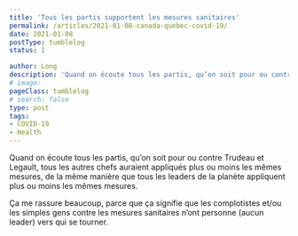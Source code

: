 ```yaml
---
title: 'Tous les partis supportent les mesures sanitaires'
permalink: /articles/2021-01-08-canada-quebec-covid-19/
date: 2021-01-08
postType: tumblelog
status: 1

author: Long
description: 'Quand on écoute tous les partis, qu’on soit pour ou contre Trudeau et Legault, tous les autres chefs auraient appliqués plus ou moins les mêmes mesures.'
# image:
pageClass: tumblelog
# search: false
type: post
tags:
- COVID-19
- Health
---
```


Quand on écoute tous les partis, qu’on soit pour ou contre Trudeau et Legault, tous les autres chefs auraient appliqués plus ou moins les mêmes mesures, de la même manière que tous les leaders de la planète appliquent plus ou moins les mêmes mesures.

Ça me rassure beaucoup, parce que ça signifie que les complotistes et/ou les simples gens contre les mesures sanitaires n’ont personne (aucun leader) vers qui se tourner.
